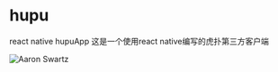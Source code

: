 # hupu
react native hupuApp
这是一个使用react native编写的虎扑第三方客户端

![Aaron Swartz](https://i.loli.net/2019/02/27/5c7663ba7d428.jpg)
